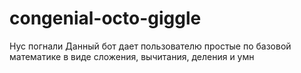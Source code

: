 # congenial-octo-giggle
Нус погнали
Данный бот дает пользователю простые по базовой математике в виде сложения, вычитания, деления и умн
